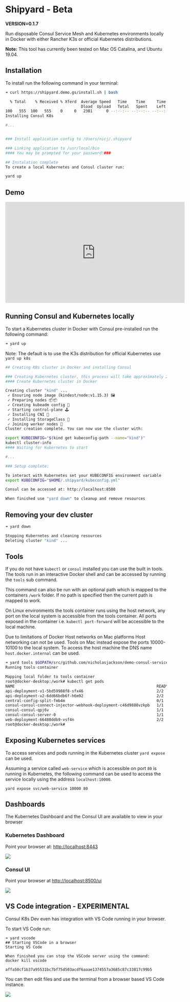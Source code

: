 # Shipyard - Beta

**VERSION=0.1.7**

Run disposable Consul Service Mesh and Kubernetes environments locally in Docker with either Rancher K3s or official
Kubernetes distributions.

**Note:** This tool has currently been tested on Mac OS Catalina, and Ubuntu 19.04.

## Installation
To install run the following command in your terminal:

```bash
➜ curl https://shipyard.demo.gs/install.sh | bash
```

```bash
  % Total    % Received % Xferd  Average Speed   Time    Time     Time  Current
                                 Dload  Upload   Total   Spent    Left  Speed
100   555  100   555    0     0   2381      0 --:--:-- --:--:-- --:--:--  2381
Installing Consul K8s

#...


### Install application config to /Users/nicj/.shipyard

### Linking application to /usr/local/bin
#### You may be prompted for your password!###

## Instalation complete
To create a local Kubernetes and Consul cluster run:

yard up
```

## Demo

<iframe width="560" height="315" src="https://www.youtube.com/embed/FK0LtLDQLJc" frameborder="0" allow="accelerometer; autoplay; encrypted-media; gyroscope; picture-in-picture" allowfullscreen></iframe>

## Running Consul and Kubernetes locally
To start a Kubernetes cluster in Docker with Consul pre-installed run the following command:

```bash
➜ yard up
```

Note: The default is to use the K3s distribution for official Kubernetes use `yard up k8s`

```bash
## Creating K8s cluster in Docker and installing Consul

### Creating Kubernetes cluster, this process will take approximately 2 minutes
#### Create Kubernetes cluster in Docker

Creating cluster "kind" ...
 ✓ Ensuring node image (kindest/node:v1.15.3) 🖼
 ✓ Preparing nodes 📦📦
 ✓ Creating kubeadm config 📜
 ✓ Starting control-plane 🕹️
 ✓ Installing CNI 🔌
 ✓ Installing StorageClass 💾
 ✓ Joining worker nodes 🚜
Cluster creation complete. You can now use the cluster with:

export KUBECONFIG="$(kind get kubeconfig-path --name="kind")"
kubectl cluster-info
#### Waiting for Kubernetes to start

#...

### Setup complete:

To interact with Kubernetes set your KUBECONFIG environment variable
export KUBECONFIG="$HOME/.shipyard/kubeconfig.yml"

Consul can be accessed at: http://localhost:8500

When finished use "yard down" to cleanup and remove resources
```

## Removing your dev cluster

```bash
➜ yard down
```

```bash
Stopping Kubernetes and cleaning resources
Deleting cluster "kind" ...
```

## Tools
If you do not have `kubectl` or `consul` installed you can use the built in tools. The tools run in an interactive
Docker shell and can be accessed by running the `tools` sub command.

This command can also be run with an optional path which is mapped to the 
containers `/work` folder. If no path is specified then the current path is mapped to work.

On Linux environments the tools container runs using the host network, any port on the local system is accessible
from the tools container. All ports exposed in the container i.e. `kubectl port-forward` will be accessible to the
local machine.

Due to limitations of Docker Host networks on Mac platforms Host networking can not be used. Tools on Mac instead
expose the ports 10000-10100 to the local system. To access the host machine the DNS name `host.docker.internal` can
be used.

```bash
➜ yard tools $GOPATH/src/github.com/nicholasjackson/demo-consul-service-mesh/kubernetes/traffic_splitting
Running tools container

Mapping local folder to tools container
root@docker-desktop:/work# kubectl get pods
NAME                                                              READY   STATUS      RESTARTS   AGE
api-deployment-v1-5bd59988f8-sfx46                                2/2     Running     0          11m
api-deployment-v2-6dd66bdb6f-h6m92                                2/2     Running     0          11m
central-config-split-fmb4m                                        0/1     Completed   0          11m
consul-consul-connect-injector-webhook-deployment-c46d9888vzkpb   1/1     Running     0          22m
consul-consul-qpj6v                                               1/1     Running     0          22m
consul-consul-server-0                                            1/1     Running     0          22m
web-deployment-66488ddb9-vsf4n                                    2/2     Running     0          11m
root@docker-desktop:/work#
```

## Exposing Kubernetes services
To access services and pods running in the Kubernetes cluster `yard expose` can be used.

Assuming a service called `web-service` which is accessible on port `80` is running in Kubernetes, the following
command can be used to access the service locally using the address `localhost:10000`.

```
yard expose svc/web-service 10000 80
```

## Dashboards
The Kubernetes Dashboard and the Consul UI are available to view in your browser

### Kubernetes Dashboard
Point your browser at: [http://localhost:8443](http://localhost:8443)

![](/images/k8s_dashboard.png)

### Consul UI
Point your browser at [http://localhost:8500/ui](http://localhost:8500/ui)

![](/images/consul_ui.png)

## VS Code integration - EXPERIMENTAL
Consul K8s Dev even has integration with VS Code running in your browser.

To start VS Code run:

```
➜ yard vscode
## Starting VSCode in a browser
Starting VS Code

When finished you can stop the VSCode server using the command:
docker kill vscode

affa50cf1b37a95531bc7bf75d503acdf6aaae1374557a3685c87c33817c99b5
```

You can then edit files and use the terminal from a browser based VS Code instance.


![](/images/vscode.png)
